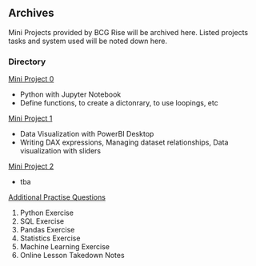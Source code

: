 <!-- FAQ Section Starts -->
## Archives
Mini Projects provided by BCG Rise will be archived here.
Listed projects tasks and system used will be noted down here.

<!-- FAQ Section Ends -->


<!-- MAP Section Starts -->
### Directory
[Mini Project 0](https://github.com/mommafish/BCG_Rise/tree/main/Mini_Project/Mini_Project_0)
* Python with Jupyter Notebook
* Define functions, to create a dictonrary, to use loopings, etc

[Mini Project 1](https://github.com/mommafish/BCG_Rise/tree/main/Mini_Project/Mini_Project_1)
* Data Visualization with PowerBI Desktop
* Writing DAX expressions, Managing dataset relationships, Data visualization with sliders

[Mini Project 2]()
* tba

[Additional Practise Questions](https://github.com/mommafish/BCG_Rise/tree/main/Mini_Project/More_Exercises)
1. Python Exercise
2. SQL Exercise
3. Pandas Exercise
4. Statistics Exercise
5. Machine Learning Exercise
6. Online Lesson Takedown Notes

<!-- MAP Section Ends -->